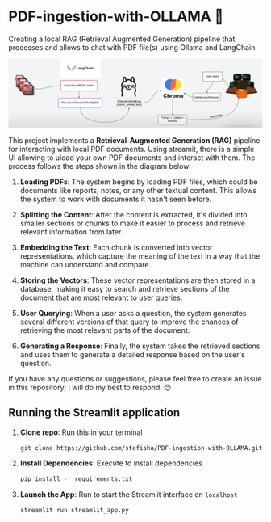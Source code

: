 # PDF-ingestion-with-OLLAMA 🚀
Creating a local RAG (Retrieval Augmented Generation) pipeline that processes and allows to chat with PDF file(s) using Ollama and LangChain

![Project Overview](picture.png)

This project implements a **Retrieval-Augmented Generation (RAG)** pipeline for interacting with local PDF documents. Using streamit, there is a simple UI allowing to uload your own PDF documents and interact with them.
The process follows the steps shown in the diagram below:

1. **Loading PDFs**: The system begins by loading PDF files, which could be documents like reports, notes, or any other textual content. This allows the system to work with documents it hasn't seen before.

2. **Splitting the Content**: After the content is extracted, it's divided into smaller sections or chunks to make it easier to process and retrieve relevant information from later.

3. **Embedding the Text**: Each chunk is converted into vector representations, which capture the meaning of the text in a way that the machine can understand and compare.

4. **Storing the Vectors**: These vector representations are then stored in a database, making it easy to search and retrieve sections of the document that are most relevant to user queries.

5. **User Querying**: When a user asks a question, the system generates several different versions of that query to improve the chances of retrieving the most relevant parts of the document.

6. **Generating a Response**: Finally, the system takes the retrieved sections and uses them to generate a detailed response based on the user's question.


If you have any questions or suggestions, please feel free to create an issue in this repository; I will do my best to respond. 😊

## Running the Streamlit application

1. **Clone repo**: Run this in your terminal 

      ```bash
      git clone https://github.com/stefisha/PDF-ingestion-with-OLLAMA.git
      ```

2. **Install Dependencies**: Execute to install dependencies
  
      ```bash
      pip install -r requirements.txt
      ```

3. **Launch the App**: Run to start the Streamlit interface on `localhost`

      ```bash
      streamlit run streamlit_app.py
      ``` 

